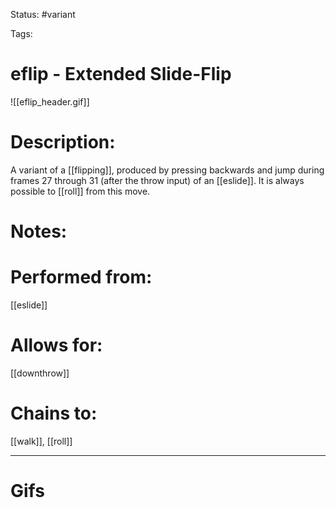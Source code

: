 Status: #variant

Tags: 

# eflip - Extended Slide-Flip
![[eflip_header.gif]]
# Description:
A variant of a [[flipping]], produced by pressing backwards and jump during frames 27 through 31 (after the throw input) of an [[eslide]]. It is always possible to [[roll]] from this move.

# Notes:


# Performed from:
[[eslide]]

# Allows for:
[[downthrow]]

# Chains to:
[[walk]], [[roll]]

___
# Gifs
